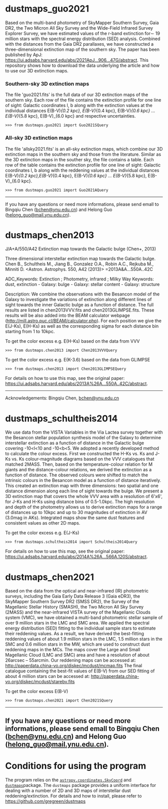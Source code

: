 # dustmaps_guo2021
Based on the multi-band photometry of SkyMapper Southern Survey, Gaia DR2, the Two Micron All Sky Survey and the Wide-Field Infrared Survey Explorer Survey, we have estimated values of the r-band extinction for∼ 19 million stars with the spectral energy distribution (SED) analysis. Combined with the distances from the Gaia DR2 parallaxes, we have constructed a three-dimensional extinction map of the southern sky. The paper has been published by ApJ: https://ui.adsabs.harvard.edu/abs/2021ApJ...906...47G/abstract. This repository shows how to download the data underlying the article and how to use our 3D extinction maps.

### Southern-sky 3D extinction maps
The file 'guo2021.fits' is the full data of our 3D extinction maps of the southern sky. Each row of the file contains the extinction profile for one line of sight: Galactic coordinates l, b along with the extinction values at the individual distances E(B-V)_{0.2 kpc}, E(B-V)_{0.4 kpc}, E(B-V)_{0.6 kpc} ... E(B-V)_{5.8 kpc}, E(B-V)_{6.0 kpc} and respective uncertainties.

    >>> from dustmaps.guo2021 import Guo2021SQuery
    
### All-sky 3D extinction maps
The file 'allsky2021.fits' is an all-sky extinction maps, which combine our 3D extinction maps in the southern sky and those from the literature. Similar as the 3D extinction maps in the souther sky, the file contains a table. Each row of the table contains the extinction profile for one line of sight: Galactic coordinates l, b along with the reddening values at the individual distances E(B-V)_{0.2 kpc},E(B-V)_{0.4 kpc}, E(B-V)_{0.6 kpc} ... E(B-V)_{5.8 kpc}, E(B-V)_{6.0 kpc}.

    >>> from dustmaps.guo2021 import Guo2021AQuery
--------------------------------------------------------------------------------
If you have any questions or need more informations, please send emall to Bingqiu Chen (bchen@ynu.edu.cn) and Helong Guo (helong_guo@mail.ynu.edu.cn).

# dustmaps_chen2013
J/A+A/550/A42       Extinction map towards the Galactic bulge  (Chen+, 2013)

Three dimensional interstellar extinction map towards the Galactic bulge.
    Chen B., Schultheis M., Jiang B., Gonzalez O.A., Robin A.C., Rejkuba M.,
    Minniti D.
   <Astron. Astrophys. 550, A42 (2013)>
   =2013A&A...550A..42C

ADC_Keywords: Extinction ; Photometry, infrared ; Milky Way
Keywords: dust, extinction - Galaxy: bulge - Galaxy: stellar content -
          Galaxy: structure

Description:
    We combine the observations with the Besancon model of the Galaxy
    to investigate the variations of extinction along different lines of
    sight towards the inner Galactic bulge as a function of distance. The
    full results are listed in chen2013VVV.fits and chen2013GLIMPSE.fits. These results will be
    also added into the BEAM calculator webpage
    (http://mill.astro.puc.cl/BEAM/calculator.php). For each position we
    give the E(J-Ks), E(H-Ks) as well as the corresponding sigma for
    each distance bin starting from 1 to 10kpc.
  
To get the color excess e.g. E(H-Ks) based on the data from VVV

    >>> from dustmaps.chen2013 import Chen2013VVVQuery    
    
To get the color excess e.g. E(K-3.6) based on the data from GLIMPSE

    >>> from dustmaps.chen2013 import Chen2013GLIMPSEQuery       
 
    
For details on how to use this map, see the original paper:
    https://ui.adsabs.harvard.edu/abs/2013A%26A...550A..42C/abstract.

--------------------------------------------------------------------------------

Acknowledgements:
    Bingqiu Chen, bchen@ynu.edu.cn

# dustmaps_schultheis2014

We use data from the VISTA Variables in the Via Lactea survey together with the
Besancon stellar population synthesis model of the Galaxy to determine
interstellar extinction as a function of distance in the Galactic
bulge covering -10<l<10 and -10<b<5. We adopted a recently developed
method to calculate the colour excess. First we constructed the H-Ks
vs. Ks and J-Ks vs. Ks colour-magnitude diagrams based on the VVV
catalogues that matched 2MASS. Then, based on the temperature-colour
relation for M giants and the distance-colour relations, we derived
the extinction as a function of distance. The observed colours were
shifted to match the intrinsic colours in the Besancon model as a
function of distance iteratively. This created an extinction map with
three dimensions: two spatial and one distance dimension along each
line of sight towards the bulge. We present a 3D extinction map that
covers the whole VVV area with a resolution of 6'x6', for J-Ks and
H-Ks using distance bins of 0.5-1.0kpc. The high resolution and depth of
the photometry allows us to derive extinction maps for a range of
distances up to 10kpc and up to 30 magnitudes of extinction in AV
(3.0mag in AKs). Integrated maps show the same dust features and
consistent values as other 2D maps.

To get the color excess e.g. E(J-Ks) 

    >>> from dustmaps.schultheis2014 import Schultheis2014Query

For details on how to use this map, see the original paper:
    https://ui.adsabs.harvard.edu/abs/2014A%26A...566A.120S/abstract.

# dustmaps_chen2021
Based on the data from the optical and near-infrared (IR) photometric surveys, including the Gaia Early Data Release 3 (Gaia eDR3), the SkyMapper Southern Survey DR2 (SMSS DR2), the Survey of the Magellanic Stellar History (SMASH), the Two Micron All Sky Survey (2MASS) and the near-infrared VISTA survey of the Magellanic Clouds system (VMC), we have obtained a multi-band photometric stellar sample of over 9 million stars in the LMC and SMC area. We applied the spectral energy distribution (SED) fitting to the individual sample stars to estimate their reddening values. As a result, we have derived the best-fitting reddening values of about 1.9 million stars in the LMC, 1.5 million stars in the SMC and 0.6 million stars in the MW, which are used to construct dust reddening maps in the MCs. The maps cover the Large and Small Magellanic Cloud (LMC and SMC) area and have a resolution of about 26arcsec – 55arcmin.
Our reddening maps can be accessed at: http://paperdata.china-vo.org/diskec/mcdust/mcmap.fits
The final catalogue containing the best-fit values of E(B-V) from our SED fitting of about 4 million stars can be accessed at: http://paperdata.china-vo.org/diskec/mcdust/starebv.fits

To get the color excess E(B-V) 

    >>> from dustmaps.chen2021 import Chen2021SQuery
    
--------------------------------------------------------------------------------
If you have any questions or need more informations, please send emall to Bingqiu Chen (bchen@ynu.edu.cn) and Helong Guo (helong_guo@mail.ynu.edu.cn).
--------------------------------------------------------------------------------

# Conditions for using the program
The program relies on the [`astropy.coordinates.SkyCoord`](http://docs.astropy.org/en/stable/api/astropy.coordinates.SkyCoord.html#astropy.coordinates.SkyCoord) and [`dustmaps`](https://github.com/gregreen/dustmaps)package. The `dustmaps` package provides a uniform interface for dealing with a number of 2D and 3D maps of interstellar dust reddening/extinction. For details and how to install, please refer to https://github.com/gregreen/dustmaps

